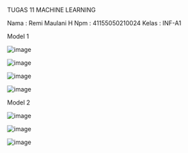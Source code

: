 TUGAS 11 MACHINE LEARNING

Nama : Remi Maulani H
Npm : 41155050210024
Kelas : INF-A1

Model 1

![image](https://github.com/user-attachments/assets/b6d54faf-6431-4e4d-aa01-46519a73ed61)


![image](https://github.com/user-attachments/assets/3a7e2530-1fb8-40fc-933d-77306011f1db)

 

![image](https://github.com/user-attachments/assets/12966f2c-d3c8-4cd5-8645-5722b10c8dba)


![image](https://github.com/user-attachments/assets/a7f944b8-0054-405a-b889-0816a894a170)







Model 2


![image](https://github.com/user-attachments/assets/22d28e27-fa4a-48f0-b1ef-eb89ff2b5414)


![image](https://github.com/user-attachments/assets/2f3ca39f-1047-4ead-838e-fe044f834958)


![image](https://github.com/user-attachments/assets/b8cfc5d1-da83-42ea-a59c-d1a351b42b99)





 
 
